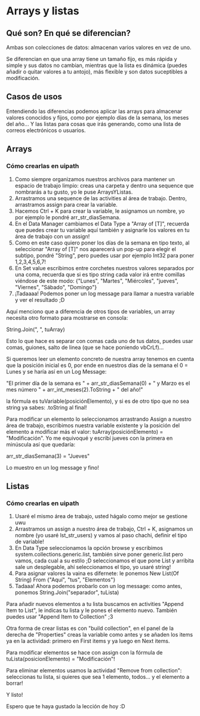 # Arrays y listas

## Qué son? En qué se diferencian?

Ambas son colecciones de datos: almacenan varios valores en vez de uno.

Se diferencian en que una array tiene un tamaño fijo, es más rápida y simple y sus datos no cambian, mientras que la lista es dinámica (puedes añadir o quitar valores a tu antojo), más flexible y son datos suceptibles a modificación.

## Casos de usos

Entendiendo las diferencias podemos aplicar las arrays para almacenar valores conocidos y fijos, como por ejemplo días de la semana, los meses del año... Y las listas para cosas que irás generando, como una lista de correos electrónicos o usuarios.

## Arrays

### Cómo crearlas en uipath

1. Como siempre organizamos nuestros archivos para mantener un espacio de trabajo limpio: creas una carpeta y dentro una sequence que nombrarás a tu gusto, yo le puse ArraysYListas.
2. Arrastramos una sequence de las activities al área de trabajo. Dentro, arrastramos assign para crear la variable.
3. Hacemos Ctrl + K para crear la variable, le asignamos un nombre, yo por ejemplo le pondré arr_str_diasSemana.
4. En el Data Manager cambiamos el Data Type a "Array of [T]", recuerda que puedes crear tu variable aquí también y asignarle los valores en tu área de trabajo con un assign!
5. Como en este caso quiero poner los días de la semana en tipo texto, al seleccionar "Array of [T]" nos aparecerá un pop-up para elegir el subtipo, pondré "String", pero puedes usar por ejemplo Int32 para poner 1,2,3,4,5,6,7!
6. En Set value escribimos entre corchetes nuestros valores separados por una coma, recuerda que si es tipo string cada valor irá entre comillas viéndose de este modo: {"Lunes", "Martes", "Miércoles", "jueves", "Viernes", "Sábado", "Domingo"}
7. ¡Tadaaaa! Podemos poner un log message para llamar a nuestra variable y ver el resultado ;D

Aquí menciono que a diferencia de otros tipos de variables, un array necesita otro formato para mostrarse en consola:

String.Join(", ", tuArray)

Esto lo que hace es separar con comas cada uno de tus datos, puedes usar comas, guiones, salto de linea (que se hace poniendo vbCrLf)... 

Si queremos leer un elemento concreto de nuestra array tenemos en cuenta que la posición inicial es 0, por ende en nuestros días de la semana el 0 = Lunes y se haría así en un Log Message:

"El primer día de la semana es " + arr_str_diasSemana(0) + " y Marzo es el mes número " + arr_int_meses(2).ToString + " del año!"

la fórmula es tuVariable(posiciónElemento), y si es de otro tipo que no sea string ya sabes: .toString al final!

Para modificar un elemento lo seleccionamos arrastrando Assign a nuestro área de trabajo, escribimos nuestra variable existente y la posición del elemento a modificar más el valor: tuArray(posiciónElemento) = "Modificación". Yo me equivoqué y escribí jueves con la primera en minúscula así que quedaría:

arr_str_diasSemana(3) = "Jueves"

Lo muestro en un log message y fino!

## Listas

### Cómo crearlas en uipath

1. Usaré el mismo área de trabajo, usted hágalo como mejor se gestione uwu
2. Arrastramos un assign a nuestro área de trabajo, Ctrl + K, asignamos un nombre (yo usaré lst_str_users) y vamos al paso chachi, definir el tipo de variable!
3. En Data Type seleccionamos la opción browse y escribimos system.collections.generic.list, también sirve poner generic.list pero vamos, cada cual a su estilo ;D seleccionamos el que pone List<T> y arribita sale un desplegable, ahí seleccionamos el tipo, yo usaré string!
4. Para asignar valores la vaina es difernete: le ponemos New List(Of String) From {"Aquí", "tus", "Elementos"}
5. Tadaaa! Ahora podemos probarlo con un log message: como antes, ponemos String.Join("separador", tuLista)

Para añadir nuevos elementos a tu lista buscamos en activities "Append Item to List", le indicas tu lista y le pones el elemento nuevo. También puedes usar "Append Item to Collection" ;3

Otra forma de crear listas es con "build collection", en el panel de la derecha de "Properties" creas la variable como antes y se añaden los items ya en la actividad: primero en First items y ya luego en Next items.

Para modificar elementos se hace con assign con la fórmula de tuLista(posicionElemento) = "Modificación"!

Para eliminar elementos usamos la actividad "Remove from collection": seleccionas tu lista, si quieres que sea 1 elemento, todos... y el elemento a borrar!

Y listo!

Espero que te haya gustado la lección de hoy :D